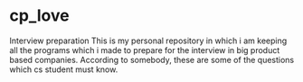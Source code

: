# cp_love
Interview preparation
This is my personal repository in which i am keeping all the programs which i made to prepare for the interview in big product based companies.
According to somebody, these are some of the questions which cs student must know.
